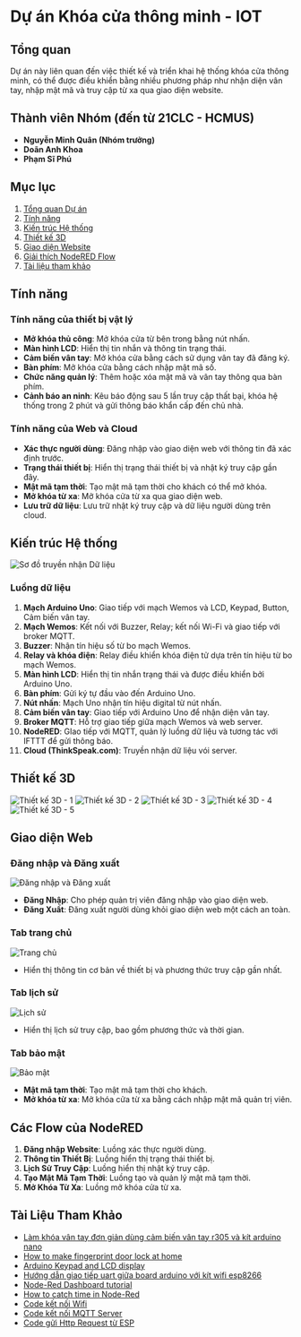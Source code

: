 # Dự án Khóa cửa thông minh - IOT

## Tổng quan
Dự án này liên quan đến việc thiết kế và triển khai hệ thống khóa cửa thông minh, có thể được điều khiển bằng nhiều phương pháp như nhận diện vân tay, nhập mật mã và truy cập từ xa qua giao diện website.

## Thành viên Nhóm (đến từ 21CLC - HCMUS)
- **Nguyễn Minh Quân (Nhóm trưởng)**
- **Doãn Anh Khoa**
- **Phạm Sĩ Phú**

## Mục lục
1. [Tổng quan Dự án](#tổng-quan)
2. [Tính năng](#tính-năng)
3. [Kiến trúc Hệ thống](#kiến-trúc-hệ-thống)
4. [Thiết kế 3D](#thiết-kế-3d)
5. [Giao diện Website](#giao-diện-web)
6. [Giải thích NodeRED Flow](#giải-thích-nodered-flow)
7. [Tài liệu tham khảo](#tài-liệu-tham-khảo)

## Tính năng
### Tính năng của thiết bị vật lý
- **Mở khóa thủ công**: Mở khóa cửa từ bên trong bằng nút nhấn.
- **Màn hình LCD**: Hiển thị tin nhắn và thông tin trạng thái.
- **Cảm biến vân tay**: Mở khóa cửa bằng cách sử dụng vân tay đã đăng ký.
- **Bàn phím**: Mở khóa cửa bằng cách nhập mật mã số.
- **Chức năng quản lý**: Thêm hoặc xóa mật mã và vân tay thông qua bàn phím.
- **Cảnh báo an ninh**: Kêu báo động sau 5 lần truy cập thất bại, khóa hệ thống trong 2 phút và gửi thông báo khẩn cấp đến chủ nhà.

### Tính năng của Web và Cloud
- **Xác thực người dùng**: Đăng nhập vào giao diện web với thông tin đã xác định trước.
- **Trạng thái thiết bị**: Hiển thị trạng thái thiết bị và nhật ký truy cập gần đây.
- **Mật mã tạm thời**: Tạo mật mã tạm thời cho khách có thể mở khóa.
- **Mở khóa từ xa**: Mở khóa cửa từ xa qua giao diện web.
- **Lưu trữ dữ liệu**: Lưu trữ nhật ký truy cập và dữ liệu người dùng trên cloud.

## Kiến trúc Hệ thống
![Sơ đồ truyền nhận Dữ liệu](./images/diagram.png)

### Luồng dữ liệu
1. **Mạch Arduino Uno**: Giao tiếp với mạch Wemos và LCD, Keypad, Button, Cảm biến vân tay.
2. **Mạch Wemos**: Kết nối với Buzzer, Relay; kết nối Wi-Fi và giao tiếp với broker MQTT.
3. **Buzzer**: Nhận tín hiệu số từ bo mạch Wemos.
4. **Relay và khóa điện**: Relay điều khiển khóa điện tử dựa trên tín hiệu từ bo mạch Wemos.
5. **Màn hình LCD**: Hiển thị tin nhắn trạng thái và được điều khiển bởi Arduino Uno.
6. **Bàn phím**: Gửi ký tự đầu vào đến Arduino Uno.
7. **Nút nhấn**: Mạch Uno nhận tín hiệu digital từ nút nhấn.
8. **Cảm biến vân tay**: Giao tiếp với Arduino Uno để nhận diện vân tay.
9. **Broker MQTT**: Hỗ trợ giao tiếp giữa mạch Wemos và web server.
10. **NodeRED**: GIao tiếp với MQTT, quản lý luồng dữ liệu và tương tác với IFTTT để gửi thông báo.
11. **Cloud (ThinkSpeak.com)**: Truyền nhận dữ liệu vói server.

## Thiết kế 3D
![Thiết kế 3D - 1](./images/3D_1.png)
![Thiết kế 3D - 2](./images/3D-2.png)
![Thiết kế 3D - 3](./images/3D_3.png)
![Thiết kế 3D - 4](./images/3D-4.png)
![Thiết kế 3D - 5](./images/3D_5.png)

## Giao diện Web
### Đăng nhập và Đăng xuất
![Đăng nhập và Đăng xuất](./images/log.png)
- **Đăng Nhập**: Cho phép quản trị viên đăng nhập vào giao diện web.
- **Đăng Xuất**: Đăng xuất người dùng khỏi giao diện web một cách an toàn.

### Tab trang chủ
![Trang chủ](./images/homepage.png)
- Hiển thị thông tin cơ bản về thiết bị và phương thức truy cập gần nhất.

### Tab lịch sử
![Lịch sử](./images/history.png)
- Hiển thị lịch sử truy cập, bao gồm phương thức và thời gian.

### Tab bảo mật
![Bảo mật](./images/security.png)
- **Mật mã tạm thời**: Tạo mật mã tạm thời cho khách.
- **Mở khóa từ xa**: Mở khóa cửa từ xa bằng cách nhập mật mã quản trị viên.

## Các Flow của NodeRED
1. **Đăng nhập Website**: Luồng xác thực người dùng.
2. **Thông tin Thiết Bị**: Luồng hiển thị trạng thái thiết bị.
3. **Lịch Sử Truy Cập**: Luồng hiển thị nhật ký truy cập.
4. **Tạo Mật Mã Tạm Thời**: Luồng tạo và quản lý mật mã tạm thời.
5. **Mở Khóa Từ Xa**: Luồng mở khóa cửa từ xa.

## Tài Liệu Tham Khảo
- [Làm khóa vân tay đơn giản dùng cảm biến vân tay r305 và kít arduino nano](https://www.youtube.com/watch?v=b1DIAH9GfWA)
- [How to make fingerprint door lock at home](https://www.youtube.com/watch?v=SMmj_qAbyeM)
- [Arduino Keypad and LCD display](https://www.youtube.com/watch?v=G2C6_Bp8cwk)
- [Hướng dẫn giao tiếp uart giữa board arduino với kít wifi esp8266](https://www.youtube.com/watch?v=X7CKYdUB2mw)
- [Node-Red Dashboard tutorial](https://www.youtube.com/playlist?list=PLhaePTb701HSHPp6r3lbWdnUs8y98OHh)
- [How to catch time in Node-Red](https://youtu.be/ZcekM0kpg4Y)
- [Code kết nối Wifi](https://dandelion-croissant-ad4.notion.site/Code-k-t-n-iWifi-tr-n-Wokwi-4055feb3a4844e56914a3ae5bff8a82a)
- [Code kết nối MQTT Server](https://dandelion-croissant-ad4.notion.site/Codek-t-n-i-MQTT-Server-b708e215b4134638ae1eafe37a7650aa)
- [Code gửi Http Request từ ESP](https://dandelion-croissantad4.notion.site/Code-g-i-HttpRequest-t-ESPfa27af5c3b0e4750b7d7e8dd1d81a6c3)

